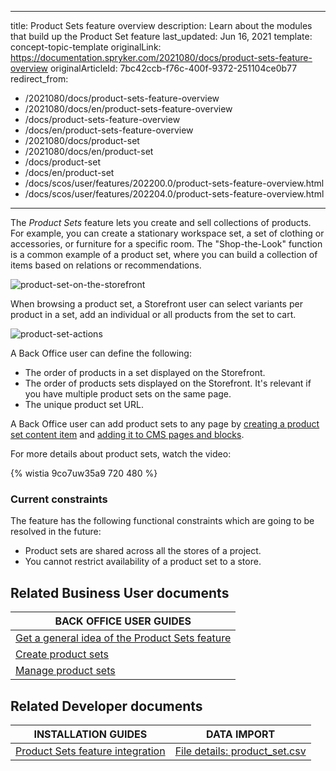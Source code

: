   
---
title: Product Sets feature overview
description: Learn about the modules that build up the Product Set feature
last_updated: Jun 16, 2021
template: concept-topic-template
originalLink: https://documentation.spryker.com/2021080/docs/product-sets-feature-overview
originalArticleId: 7bc42ccb-f76c-400f-9372-251104ce0b77
redirect_from:
  - /2021080/docs/product-sets-feature-overview
  - /2021080/docs/en/product-sets-feature-overview
  - /docs/product-sets-feature-overview
  - /docs/en/product-sets-feature-overview
  - /2021080/docs/product-set
  - /2021080/docs/en/product-set
  - /docs/product-set
  - /docs/en/product-set
  - /docs/scos/user/features/202200.0/product-sets-feature-overview.html
  - /docs/scos/user/features/202204.0/product-sets-feature-overview.html
---

The *Product Sets* feature lets you create and sell collections of products. For example, you can create a stationary workspace set, a set of clothing or accessories, or furniture for a specific room. The "Shop-the-Look" function is a common example of a product set, where you can build a collection of items based on relations or recommendations.

![product-set-on-the-storefront](https://spryker.s3.eu-central-1.amazonaws.com/docs/Features/Product+Management/Product+Sets/product-set-on-the-storefront.png)

When browsing a product set, a Storefront user can select variants per product in a set, add an individual or all products from the set to cart.

![product-set-actions](https://spryker.s3.eu-central-1.amazonaws.com/docs/Features/Product+Management/Product+Sets/product-set-actions.png)

A Back Office user can define the following:
* The order of products in a set displayed on the Storefront.
* The order of products sets displayed on the Storefront. It's relevant if you have multiple product sets on the same page.
* The unique product set URL.

A Back Office user can add product sets to any page by [creating a product set content item](/docs/pbc/all/content-management-system/{{page.version}}/base-shop/manage-in-the-back-office/content-items/create-banner-content-items.html) and [adding it to CMS pages and blocks](/docs/pbc/all/content-management-system/{{page.version}}/base-shop/manage-in-the-back-office/blocks/add-content-items-to-cms-blocks.html).


For more details about product sets, watch the video:

{% wistia 9co7uw35a9 720 480 %}

### Current constraints

The feature has the following functional constraints which are going to be resolved in the future:
* Product sets are shared across all the stores of a project.
* You cannot restrict availability of a product set to a store.


## Related Business User documents

|BACK OFFICE USER GUIDES|
|---|
| [Get a general idea of the Product Sets feature](/docs/pbc/all/content-management-system/{{page.version}}/base-shop/product-sets-feature-overview.html) |
| [Create product sets](/docs/pbc/all/content-management-system/{{page.version}}/base-shop/manage-in-the-back-office/product-sets/create-product-sets.html) |
| [Manage product sets](/docs/pbc/all/content-management-system/{{page.version}}/base-shop/manage-in-the-back-office/product-sets/edit-product-sets.html) |


## Related Developer documents

|INSTALLATION GUIDES | DATA IMPORT |
|---------|---------|
| [Product Sets feature integration](/docs/pbc/all/product-information-management/{{page.version}}/base-shop/install-and-upgrade/install-features/install-the-product-sets-feature.html)  | [File details: product_set.csv](/docs/pbc/all/content-management-system/{{page.version}}/base-shop/import-and-export-data/import-file-details-product-set.csv.html) |

